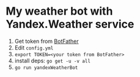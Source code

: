 # My weather bot with Yandex.Weather service

1) Get token from [BotFather](https://t.me/BotFather)
2) Edit `config.yml`
3) `export TOKEN=<your token from BotFather>`
4) install deps: `go get -u -v all`
5) `go run yandexWeatherBot`

